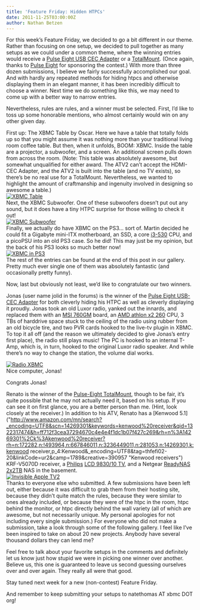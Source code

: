 ```yaml
---
title: 'Feature Friday: Hidden HTPCs'
date: 2011-11-25T03:00:00Z
author: Nathan Betzen
---
```

For this week’s Feature Friday, we decided to go a bit different in our theme. Rather than focusing on one setup, we decided to pull together as many setups as we could under a common theme, where the winning entries would receive a [Pulse Eight USB CEC Adapter](https://www.pulse-eight.com/store/products/104-usb-hdmi-cec-adapter.aspx "Pulse Eight USB CEC Adapter") or a [TotalMount](https://www.pulse-eight.com/store/products/105-innovelis-totalmount.aspx "Pulse Eight TotalMount"). (Once again, thanks to [Pulse Eight](https://www.facebook.com/PulseEight "Pulse Eight Facebook Page") for sponsoring the contest.) With more than three dozen submissions, I believe we fairly successfully accomplished our goal. And with hardly any repeated methods for hiding htpcs and otherwise displaying them in an elegant manner, it has been incredibly difficult to choose a winner. Next time we do something like this, we may need to come up with a better way to narrow entries.

 Nevertheless, rules are rules, and a winner must be selected. First, I’d like to toss up some honorable mentions, who almost certainly would win on any other given day.

 First up: The XBMC Table by Oscar. Here we have a table that totally folds up so that you might assume it was nothing more than your traditional living room coffee table. But then, when it unfolds, BOOM: XBMC. Inside the table are a projector, a subwoofer, and a screen. An additional screen pulls down from across the room. (Note: This table was absolutely awesome, but somewhat unqualified for either award. The ATV2 can’t accept the HDMI-CEC Adapter, and the ATV2 is built into the table (and no TV exists), so there’s be no real use for a TotalMount. Nevertheless, we wanted to highlight the amount of craftmanship and ingenuity involved in designing so awesome a table.)  
[![XBMC Table](/sites/default/files/uploads/P1015150-768x1024.jpg "XBMC Table")](/sites/default/files/uploads/P1015150.jpg)  
 Next, the XBMC Subwoofer. One of these subwoofers doesn’t put out any sound, but it does have a tiny HTPC surprise for those willing to check it out!  
[![XBMC Subwoofer](/sites/default/files/uploads/Y9Tgo-768x1024.jpg "XBMC Subwoofer")](/sites/default/files/uploads/Y9Tgo.jpg)  
 Finally, we actually do have XBMC on the PS3… sort of. Martin decided he could fit a Gigabyte mini-ITX motherboard, an SSD, a core [i3-530](https://www.amazon.com/gp/product/B0030DN1GO/ref=as_li_ss_tl?ie=UTF8&amp;tag=thfefi02-20&amp;linkCode=as2&amp;camp=217145&amp;creative=399369&amp;creativeASIN=B0030DN1GO "Intel Core i3 CPU") CPU, and a picoPSU into an old PS3 case. So he did! This may just be my opinion, but the back of his PS3 looks so much better now!  
[![XBMC in PS3](/sites/default/files/uploads/xbmcps3.jpg "XBMC in PS3")](/sites/default/files/uploads/xbmcps3.jpg)  
 The rest of the entries can be found at the end of this post in our gallery. Pretty much ever single one of them was absolutely fantastic (and occasionally pretty funny).

 Now, last but obviously not least, we’d like to congratulate our two winners.

 Jonas (user name jolid in the forums) is the winner of the [Pulse Eight USB-CEC Adapter](https://www.pulse-eight.com/store/products/104-usb-hdmi-cec-adapter.aspx "Pulse Eight USB CEC Adapter") for both cleverly hiding his HTPC as well as cleverly displaying it proudly. Jonas took an old Luxor radio, yanked out the innards, and replaced them with an [MSI 760GM](https://www.amazon.com/gp/product/B00303NJWK/ref=as_li_ss_tl?ie=UTF8&amp;tag=thfefi02-20&amp;linkCode=as2&amp;camp=217145&amp;creative=399369&amp;creativeASIN=B00303NJWK "MSI motherboard") board, an [AMD athlon x2 260](https://www.amazon.com/gp/product/B003NK4WX0/ref=as_li_ss_tl?ie=UTF8&amp;tag=thfefi02-20&amp;linkCode=as2&amp;camp=217145&amp;creative=399369&amp;creativeASIN=B003NK4WX0 "AMD CPU") CPU, 3 TBs of harddrive space stuck to the ceiling of the radio using rubber from an old bicycle tire, and two PVR cards hooked to the live-tv plugin in XBMC. To top it all off (and the reason we ultimately decided to give Jonas’s entry first place), the radio still plays music! The PC is hooked to an internal T-Amp, which is, in turn, hooked to the original Luxor radio speaker. And while there’s no way to change the station, the volume dial works.

 [![Radio XBMC](/sites/default/files/uploads/radio-1.jpg "Radio XBMC")](/sites/default/files/uploads/radio-1.jpg)  
 Nice computer, Jonas!

  Congrats Jonas!

 Renato is the winner of the [Pulse-Eight TotalMount](https://www.pulse-eight.com/store/products/105-innovelis-totalmount.aspx "Pulse Eight TotalMount"), though to be fair, it’s quite possible that he may not actually need it, based on his setup. If you can see it on first glance, you are a better person than me. (Hint, look closely at the receiver.) In addition to his ATV, Renato has a [Kenwood 5.1]("http://www.amazon.com/mn/search?_encoding=UTF8&scn=14269301&keywords=kenwood%20receiver&qid=1322317474&h=ff712f3cea37294670c4e4e4f1dc1b07f427c269&rh=n%3A14269301%2Ck%3Akenwood%20receiver?rh=n:172282,n:!493964,n:667846011,n:3236449011,n:281053,n:14269301,k:kenwood receiver,p_4:Kenwood&_encoding=UTF8&tag=thfefi02-20&linkCode=ur2&camp=1789&creative=390957 "Kenwood receivers") KRF-V5070D receiver, a [Philips](https://www.amazon.com/gp/product/B001LP6LPG/ref=as_li_ss_tl?ie=UTF8&amp;tag=thfefi02-20&amp;linkCode=as2&amp;camp=217145&amp;creative=399369&amp;creativeASIN=B001LP6LPG "Philips") [LCD 9830/10 TV](https://www.philips.com.ph/c-p/42PF9830_69/cineos-107cm-42-inch-lcd-hd-ready/support "Philips 9830/10"), and a Netgear [ReadyNAS 2x2TB](https://www.amazon.com/gp/product/B003V8AL8Y/ref=as_li_ss_tl?ie=UTF8&amp;tag=thfefi02-20&amp;linkCode=as2&amp;camp=217145&amp;creative=399369&amp;creativeASIN=B003V8AL8Y "NetGear ReadyNAS") NAS in the basement.  
[![Invisible Apple TV2](/sites/default/files/uploads/2isiczn-300x225.jpg "Invisible Apple TV2")](/sites/default/files/uploads/2isiczn.jpg)  
 Thanks to everyone else who submitted. A few submissions have been left out, either because it was difficult to grab them from their hosting site, because they didn’t quite match the rules, because they were similar to ones already included, or because they were of the htpc in the room, htpc behind the monitor, or htpc directly behind the wall variety (all of which are awesome, but not necessarily unique. My personal apologies for not including every single submission.) For everyone who did not make a submission, take a look through some of the following gallery. I feel like I’ve been inspired to take on about 20 new projects. Anybody have several thousand dollars they can lend me?

 Feel free to talk about your favorite setups in the comments and definitely let us know just how stupid we were in picking one winner over another. Believe us, this one is guaranteed to leave us second guessing ourselves over and over again. They really all were that good.

 Stay tuned next week for a new (non-contest) Feature Friday.

 And remember to keep submitting your setups to natethomas AT xbmc DOT org!

 
